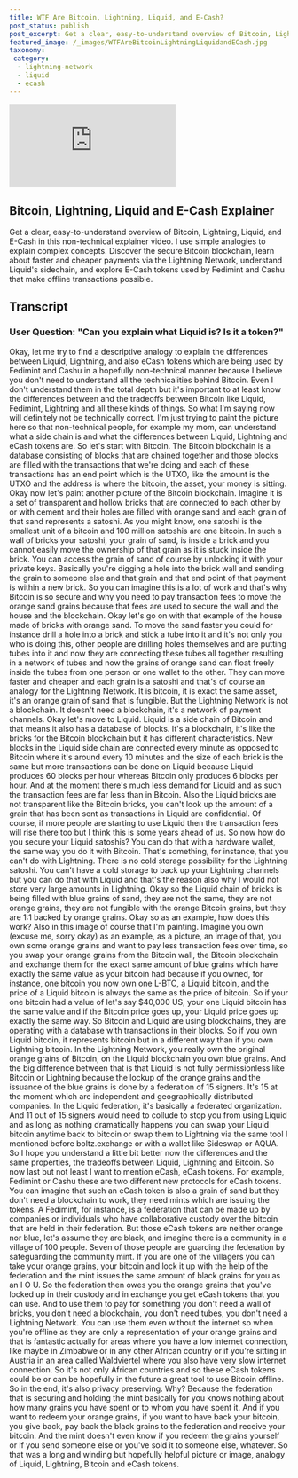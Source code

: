 ```yaml
---
title: WTF Are Bitcoin, Lightning, Liquid, and E-Cash?
post_status: publish
post_excerpt: Get a clear, easy-to-understand overview of Bitcoin, Lightning, Liquid, and E-Cash.
featured_image: /_images/WTFAreBitcoinLightningLiquidandECash.jpg
taxonomy:
 category:
  - lightning-network
  - liquid
  - ecash
---
```


<iframe src="https://player.vimeo.com/video/1019660763?badge=0&amp;autopause=0&amp;player_id=0&amp;app_id=58479" frameborder="0" allow="autoplay; fullscreen; picture-in-picture; clipboard-write; encrypted-media" title="WTF Are Bitcoin, Lightning, Liquid, and E-Cash？"></iframe>

<div style="margin-bottom:30px;"></div>

## Bitcoin, Lightning, Liquid and E-Cash Explainer

Get a clear, easy-to-understand overview of Bitcoin, Lightning, Liquid, and E-Cash in this non-technical explainer video. I use simple analogies to explain complex concepts. Discover the secure Bitcoin blockchain, learn about faster and cheaper payments via the Lightning Network, understand Liquid's sidechain, and explore E-Cash tokens used by Fedimint and Cashu that make offline transactions possible.

## Transcript

### User Question: "Can you explain what Liquid is? Is it a token?" 

Okay, let me try to find a descriptive analogy to explain the differences between Liquid, Lightning, and also eCash tokens which are being used by Fedimint and Cashu in a hopefully non-technical manner because I believe you don't need to understand all the technicalities behind Bitcoin. Even I don't understand them in the total depth but it's important to at least know the differences between and the tradeoffs between Bitcoin like Liquid, Fedimint, Lightning and all these kinds of things. So what I'm saying now will definitely not be technically correct. I'm just trying to paint the picture here so that non-technical people, for example my mom, can understand what a side chain is and what the differences between Liquid, Lightning and eCash tokens are. So let's start with Bitcoin. The Bitcoin blockchain is a database consisting of blocks that are chained together and those blocks are filled with the transactions that we're doing and each of these transactions has an end point which is the UTXO, like the amount is the UTXO and the address is where the bitcoin, the asset, your money is sitting. Okay now let's paint another picture of the Bitcoin blockchain. Imagine it is a set of transparent and hollow bricks that are connected to each other by or with cement and their holes are filled with orange sand and each grain of that sand represents a satoshi. As you might know, one satoshi is the smallest unit of a bitcoin and 100 million satoshis are one bitcoin. In such a wall of bricks your satoshi, your grain of sand, is inside a brick and you cannot easily move the ownership of that grain as it is stuck inside the brick. You can access the grain of sand of course by unlocking it with your private keys. Basically you're digging a hole into the brick wall and sending the grain to someone else and that grain and that end point of that payment is within a new brick. So you can imagine this is a lot of work and that's why Bitcoin is so secure and why you need to pay transaction fees to move the orange sand grains because that fees are used to secure the wall and the house and the blockchain. Okay let's go on with that example of the house made of bricks with orange sand. To move the sand faster you could for instance drill a hole into a brick and stick a tube into it and it's not only you who is doing this, other people are drilling holes themselves and are putting tubes into it and now they are connecting these tubes all together resulting in a network of tubes and now the grains of orange sand can float freely inside the tubes from one person or one wallet to the other. They can move faster and cheaper and each grain is a satoshi and that's of course an analogy for the Lightning Network. It is bitcoin, it is exact the same asset, it's an orange grain of sand that is fungible. But the Lightning Network is not a blockchain. It doesn't need a blockchain, it's a network of payment channels. Okay let's move to Liquid. Liquid is a side chain of Bitcoin and that means it also has a database of blocks. It's a blockchain, it's like the bricks for the Bitcoin blockchain but it has different characteristics. New blocks in the Liquid side chain are connected every minute as opposed to Bitcoin where it's around every 10 minutes and the size of each brick is the same but more transactions can be done on Liquid because Liquid produces 60 blocks per hour whereas Bitcoin only produces 6 blocks per hour. And at the moment there's much less demand for Liquid and as such the transaction fees are far less than in Bitcoin. Also the Liquid bricks are not transparent like the Bitcoin bricks, you can't look up the amount of a grain that has been sent as transactions in Liquid are confidential. Of course, if more people are starting to use Liquid then the transaction fees will rise there too but I think this is some years ahead of us. So now how do you secure your Liquid satoshis? You can do that with a hardware wallet, the same way you do it with Bitcoin. That's something, for instance, that you can't do with Lightning. There is no cold storage possibility for the Lightning satoshi. You can't have a cold storage to back up your Lightning channels but you can do that with Liquid and that's the reason also why I would not store very large amounts in Lightning. Okay so the Liquid chain of bricks is being filled with blue grains of sand, they are not the same, they are not orange grains, they are not fungible with the orange Bitcoin grains, but they are 1:1 backed by orange grains. Okay so as an example, how does this work? Also in this image of course that I'm painting. Imagine you own (excuse me, sorry okay) as an example, as a picture, an image of that, you own some orange grains and want to pay less transaction fees over time, so you swap your orange grains from the Bitcoin wall, the Bitcoin blockchain and exchange them for the exact same amount of blue grains which have exactly the same value as your bitcoin had because if you owned, for instance, one bitcoin you now own one L-BTC, a Liquid bitcoin, and the price of a Liquid bitcoin is always the same as the price of bitcoin. So if your one bitcoin had a value of let's say $40,000 US, your one Liquid bitcoin has the same value and if the Bitcoin price goes up, your Liquid price goes up exactly the same way. So Bitcoin and Liquid are using blockchains, they are operating with a database with transactions in their blocks. So if you own Liquid bitcoin, it represents bitcoin but in a different way than if you own Lightning bitcoin. In the Lightning Network, you really own the original orange grains of Bitcoin, on the Liquid blockchain you own blue grains. And the big difference between that is that Liquid is not fully permissionless like Bitcoin or Lightning because the lockup of the orange grains and the issuance of the blue grains is done by a federation of 15 signers. It's 15 at the moment which are independent and geographically distributed companies. In the Liquid federation, it's basically a federated organization. And 11 out of 15 signers would need to collude to stop you from using Liquid and as long as nothing dramatically happens you can swap your Liquid bitcoin anytime back to bitcoin or swap them to Lightning via the same tool I mentioned before boltz.exchange or with a wallet like Sideswap or AQUA. So I hope you understand a little bit better now the differences and the same properties, the tradeoffs between Liquid, Lightning and Bitcoin. So now last but not least I want to mention eCash, eCash tokens. For example, Fedimint or Cashu these are two different new protocols for eCash tokens. You can imagine that such an eCash token is also a grain of sand but they don't need a blockchain to work, they need mints which are issuing the tokens. A Fedimint, for instance, is a federation that can be made up by companies or individuals who have collaborative custody over the bitcoin that are held in their federation. But those eCash tokens are neither orange nor blue, let's assume they are black, and imagine there is a community in a village of 100 people. Seven of those people are guarding the federation by safeguarding the community mint. If you are one of the villagers you can take your orange grains, your bitcoin and lock it up with the help of the federation and the mint issues the same amount of black grains for you as an I O U. So the federation then owes you the orange grains that you've locked up in their custody and in exchange you get eCash tokens that you can use. And to use them to pay for something you don't need a wall of bricks, you don't need a blockchain, you don't need tubes, you don't need a Lightning Network. You can use them even without the internet so when you're offline as they are only a representation of your orange grains and that is fantastic actually for areas where you have a low internet connection, like maybe in Zimbabwe or in any other African country or if you're sitting in Austria in an area called Waldviertel where you also have very slow internet connection. So it's not only African countries and so these eCash tokens could be or can be hopefully in the future a great tool to use Bitcoin offline. So in the end, it's also privacy preserving. Why? Because the federation that is securing and holding the mint basically for you knows nothing about how many grains you have spent or to whom you have spent it. And if you want to redeem your orange grains, if you want to have back your bitcoin, you give back, pay back the black grains to the federation and receive your bitcoin. And the mint doesn't even know if you redeem the grains yourself or if you send someone else or you've sold it to someone else, whatever. So that was a long and winding but hopefully helpful picture or image, analogy of Liquid, Lightning, Bitcoin and eCash tokens.